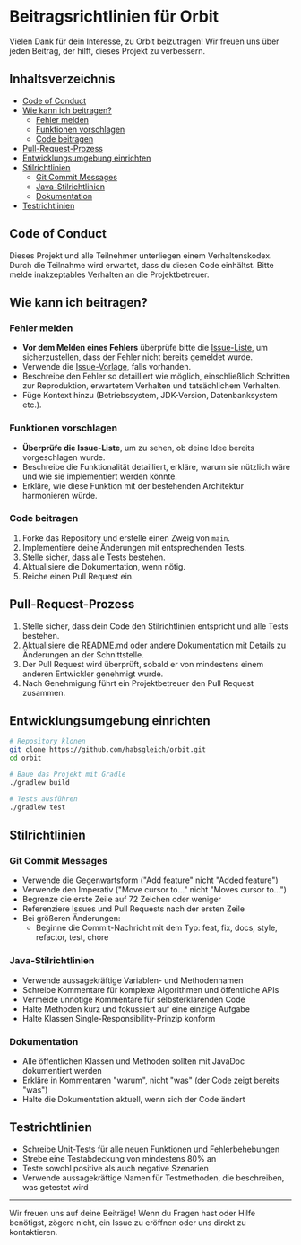 # Beitragsrichtlinien für Orbit

Vielen Dank für dein Interesse, zu Orbit beizutragen! Wir freuen uns über jeden Beitrag, der hilft, dieses Projekt zu verbessern.

## Inhaltsverzeichnis

- [Code of Conduct](#code-of-conduct)
- [Wie kann ich beitragen?](#wie-kann-ich-beitragen)
    - [Fehler melden](#fehler-melden)
    - [Funktionen vorschlagen](#funktionen-vorschlagen)
    - [Code beitragen](#code-beitragen)
- [Pull-Request-Prozess](#pull-request-prozess)
- [Entwicklungsumgebung einrichten](#entwicklungsumgebung-einrichten)
- [Stilrichtlinien](#stilrichtlinien)
    - [Git Commit Messages](#git-commit-messages)
    - [Java-Stilrichtlinien](#java-stilrichtlinien)
    - [Dokumentation](#dokumentation)
- [Testrichtlinien](#testrichtlinien)

## Code of Conduct

Dieses Projekt und alle Teilnehmer unterliegen einem Verhaltenskodex. Durch die Teilnahme wird erwartet, dass du diesen Code einhältst. Bitte melde inakzeptables Verhalten an die Projektbetreuer.

## Wie kann ich beitragen?

### Fehler melden

- **Vor dem Melden eines Fehlers** überprüfe bitte die [Issue-Liste](https://github.com/habsgleich/orbit/issues), um sicherzustellen, dass der Fehler nicht bereits gemeldet wurde.
- Verwende die [Issue-Vorlage](.github/ISSUE_TEMPLATE/bug_report.md), falls vorhanden.
- Beschreibe den Fehler so detailliert wie möglich, einschließlich Schritten zur Reproduktion, erwartetem Verhalten und tatsächlichem Verhalten.
- Füge Kontext hinzu (Betriebssystem, JDK-Version, Datenbanksystem etc.).

### Funktionen vorschlagen

- **Überprüfe die Issue-Liste**, um zu sehen, ob deine Idee bereits vorgeschlagen wurde.
- Beschreibe die Funktionalität detailliert, erkläre, warum sie nützlich wäre und wie sie implementiert werden könnte.
- Erkläre, wie diese Funktion mit der bestehenden Architektur harmonieren würde.

### Code beitragen

1. Forke das Repository und erstelle einen Zweig von `main`.
2. Implementiere deine Änderungen mit entsprechenden Tests.
3. Stelle sicher, dass alle Tests bestehen.
4. Aktualisiere die Dokumentation, wenn nötig.
5. Reiche einen Pull Request ein.

## Pull-Request-Prozess

1. Stelle sicher, dass dein Code den Stilrichtlinien entspricht und alle Tests bestehen.
2. Aktualisiere die README.md oder andere Dokumentation mit Details zu Änderungen an der Schnittstelle.
3. Der Pull Request wird überprüft, sobald er von mindestens einem anderen Entwickler genehmigt wurde.
4. Nach Genehmigung führt ein Projektbetreuer den Pull Request zusammen.

## Entwicklungsumgebung einrichten

```bash
# Repository klonen
git clone https://github.com/habsgleich/orbit.git
cd orbit

# Baue das Projekt mit Gradle
./gradlew build

# Tests ausführen
./gradlew test
```

## Stilrichtlinien

### Git Commit Messages

- Verwende die Gegenwartsform ("Add feature" nicht "Added feature")
- Verwende den Imperativ ("Move cursor to..." nicht "Moves cursor to...")
- Begrenze die erste Zeile auf 72 Zeichen oder weniger
- Referenziere Issues und Pull Requests nach der ersten Zeile
- Bei größeren Änderungen:
    - Beginne die Commit-Nachricht mit dem Typ: feat, fix, docs, style, refactor, test, chore

### Java-Stilrichtlinien

- Verwende aussagekräftige Variablen- und Methodennamen
- Schreibe Kommentare für komplexe Algorithmen und öffentliche APIs
- Vermeide unnötige Kommentare für selbsterklärenden Code
- Halte Methoden kurz und fokussiert auf eine einzige Aufgabe
- Halte Klassen Single-Responsibility-Prinzip konform

### Dokumentation

- Alle öffentlichen Klassen und Methoden sollten mit JavaDoc dokumentiert werden
- Erkläre in Kommentaren "warum", nicht "was" (der Code zeigt bereits "was")
- Halte die Dokumentation aktuell, wenn sich der Code ändert

## Testrichtlinien

- Schreibe Unit-Tests für alle neuen Funktionen und Fehlerbehebungen
- Strebe eine Testabdeckung von mindestens 80% an
- Teste sowohl positive als auch negative Szenarien
- Verwende aussagekräftige Namen für Testmethoden, die beschreiben, was getestet wird

---

Wir freuen uns auf deine Beiträge! Wenn du Fragen hast oder Hilfe benötigst, zögere nicht, ein Issue zu eröffnen oder uns direkt zu kontaktieren.